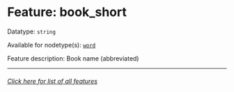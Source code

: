 # Feature: book_short

Datatype: `string`

Available for nodetype(s): [`word`](wordnodefeatures.md#readme)

Feature description: Book name (abbreviated)

---
###### [Click here for list of all features](home.md#readme)
